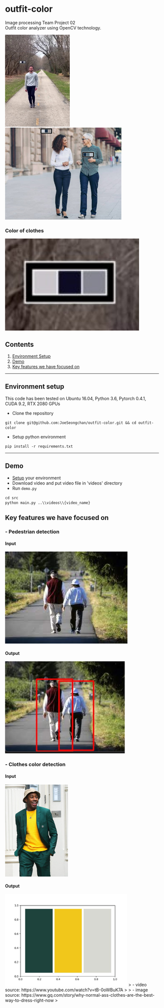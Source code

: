 # outfit-color
Image processing Team Project 02  
Outfit color analyzer using OpenCV technology.  

<img src = "readme_images/output/cdpd-1-person-walking_and_dancing.jpg" height = "300">
<img src = "readme_images/output/cdpd-2-women-walking.png" height = "300">

### Color of clothes
<img src = "readme_images/output/cdpd-zoom-1-person-walking_and_dancing.jpg" height = "300">

## Contents
1. [Environment Setup](#environment-setup)
2. [Demo](#demo)
3. [Key features we have focused on](#key-features-we-have-focused-on)

---
## Environment setup
This code has been tested on Ubuntu 16.04, Python 3.6, Pytorch 0.4.1, CUDA 9.2, RTX 2080 GPUs

- Clone the repository 
```
git clone git@github.com:JoeSeongchan/outfit-color.git && cd outfit-color
```
- Setup python environment
```
pip install -r requirements.txt
```
---
## Demo
- [Setup](#environment-setup) your environment
- Download video and put video file in 'videos' directory
- Run `demo.py`

```shell
cd src
python main.py ..\\videos\\{video_name}
```

## Key features we have focused on
### - Pedestrian detection
#### Input  
<img src = "readme_images/input/2-people-walking.jpg" height = "300">

#### Output  
<img src = "readme_images/output/pd-2-people-walking.jpg" height = "300"> 

### - Clothes color detection
#### Input
<img src = "readme_images/input/1-person-wearing_colorful_clothes.jpg" height = "300"> 

#### Output
<img src = "readme_images/output/cd-1-person-wearing_colorful_clothes.jpeg" height = "300"> 
> - video source: https://www.youtube.com/watch?v=tB-0oWBuK7A
> 
> - image source: https://www.gq.com/story/why-normal-ass-clothes-are-the-best-way-to-dress-right-now
> 
